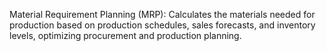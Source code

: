 Material Requirement Planning (MRP): 
Calculates the materials needed for production based on production schedules, 
sales forecasts, and inventory levels, optimizing procurement and production planning.